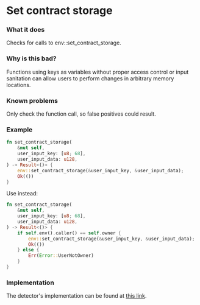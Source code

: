 # Set contract storage

### What it does
Checks for calls to env::set_contract_storage.

### Why is this bad?
Functions using keys as variables without proper access control or input sanitation can allow users to perform changes in arbitrary memory locations.

### Known problems
Only check the function call, so false positives could result.

### Example
```rust
fn set_contract_storage(
    &mut self,
    user_input_key: [u8; 68],
    user_input_data: u128,
) -> Result<()> {
    env::set_contract_storage(&user_input_key, &user_input_data);
    Ok(())
}
```
Use instead:
```rust
fn set_contract_storage(
    &mut self,
    user_input_key: [u8; 68],
    user_input_data: u128,
) -> Result<()> {
    if self.env().caller() == self.owner {
        env::set_contract_storage(&user_input_key, &user_input_data);
        Ok(())
    } else {
        Err(Error::UserNotOwner)
    }
}
```

### Implementation

The detector's implementation can be found at [this link](https://github.com/CoinFabrik/scout/tree/main/detectors/set-contract-storage).